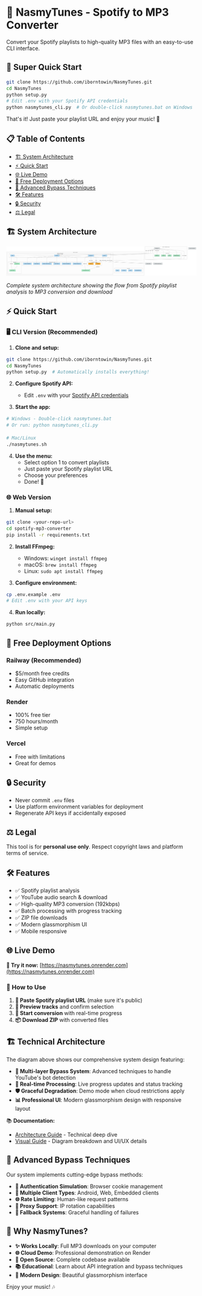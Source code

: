 # 🎵 NasmyTunes - Spotify to MP3 Converter

Convert your Spotify playlists to high-quality MP3 files with an easy-to-use CLI interface.

## 🚀 Super Quick Start

```bash
git clone https://github.com/iborntowin/NasmyTunes.git
cd NasmyTunes
python setup.py
# Edit .env with your Spotify API credentials
python nasmytunes_cli.py  # Or double-click nasmytunes.bat on Windows
```

That's it! Just paste your playlist URL and enjoy your music! 🎵

## 📋 Table of Contents

- [🏗️ System Architecture](#️-system-architecture)
- [⚡ Quick Start](#-quick-start)
- [🌐 Live Demo](#-live-demo)
- [🚀 Free Deployment Options](#-free-deployment-options)
- [🤖 Advanced Bypass Techniques](#-advanced-bypass-techniques)
- [🛠️ Features](#️-features)
- [🔒 Security](#-security)
- [⚖️ Legal](#️-legal)

## 🏗️ System Architecture

![NasmyTunes Architecture](diagram.png)

*Complete system architecture showing the flow from Spotify playlist analysis to MP3 conversion and download*

## ⚡ Quick Start

### 🖥️ CLI Version (Recommended)

1. **Clone and setup:**
```bash
git clone https://github.com/iborntowin/NasmyTunes.git
cd NasmyTunes
python setup.py  # Automatically installs everything!
```

2. **Configure Spotify API:**
   - Edit `.env` with your [Spotify API credentials](https://developer.spotify.com/dashboard)

3. **Start the app:**
```bash
# Windows - Double-click nasmytunes.bat
# Or run: python nasmytunes_cli.py

# Mac/Linux  
./nasmytunes.sh
```

4. **Use the menu:**
   - Select option 1 to convert playlists
   - Just paste your Spotify playlist URL
   - Choose your preferences
   - Done! 🎉

### 🌐 Web Version

1. **Manual setup:**
```bash
git clone <your-repo-url>
cd spotify-mp3-converter
pip install -r requirements.txt
```

2. **Install FFmpeg:**
   - Windows: `winget install ffmpeg`
   - macOS: `brew install ffmpeg`
   - Linux: `sudo apt install ffmpeg`

3. **Configure environment:**
```bash
cp .env.example .env
# Edit .env with your API keys
```

4. **Run locally:**
```bash
python src/main.py
```

## 🚀 Free Deployment Options

### Railway (Recommended)
- $5/month free credits
- Easy GitHub integration
- Automatic deployments

### Render
- 100% free tier
- 750 hours/month
- Simple setup

### Vercel
- Free with limitations
- Great for demos

## 🔒 Security

- Never commit `.env` files
- Use platform environment variables for deployment
- Regenerate API keys if accidentally exposed

## ⚖️ Legal

This tool is for **personal use only**. Respect copyright laws and platform terms of service.

## 🛠️ Features

- ✅ Spotify playlist analysis
- ✅ YouTube audio search & download
- ✅ High-quality MP3 conversion (192kbps)
- ✅ Batch processing with progress tracking
- ✅ ZIP file downloads
- ✅ Modern glassmorphism UI
- ✅ Mobile responsive

## 🌐 Live Demo

**🚀 Try it now:** [https://nasmytunes.onrender.com](https://nasmytunes.onrender.com)

### 📱 How to Use

1. **🎵 Paste Spotify playlist URL** (make sure it's public)
2. **👀 Preview tracks** and confirm selection  
3. **🚀 Start conversion** with real-time progress
4. **📦 Download ZIP** with converted files

## 🏗️ Technical Architecture

The diagram above shows our comprehensive system design featuring:

- **🎯 Multi-layer Bypass System**: Advanced techniques to handle YouTube's bot detection
- **🔄 Real-time Processing**: Live progress updates and status tracking
- **🛡️ Graceful Degradation**: Demo mode when cloud restrictions apply
- **📊 Professional UI**: Modern glassmorphism design with responsive layout

📚 **Documentation:**
- [Architecture Guide](docs/ARCHITECTURE.md) - Technical deep dive
- [Visual Guide](docs/VISUAL_GUIDE.md) - Diagram breakdown and UI/UX details

## 🤖 Advanced Bypass Techniques

Our system implements cutting-edge bypass methods:

- **🔐 Authentication Simulation**: Browser cookie management
- **📱 Multiple Client Types**: Android, Web, Embedded clients
- **🌐 Rate Limiting**: Human-like request patterns
- **🔄 Proxy Support**: IP rotation capabilities
- **🎯 Fallback Systems**: Graceful handling of failures

## 🎉 Why NasmyTunes?

- **✨ Works Locally**: Full MP3 downloads on your computer
- **🌐 Cloud Demo**: Professional demonstration on Render
- **🔧 Open Source**: Complete codebase available
- **📚 Educational**: Learn about API integration and bypass techniques
- **🎨 Modern Design**: Beautiful glassmorphism interface

Enjoy your music! 🎶